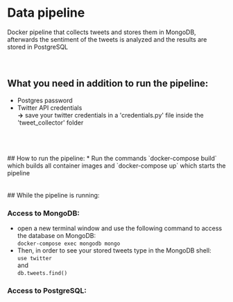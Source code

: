 # Data pipeline

Docker pipeline that collects tweets and stores them in MongoDB, afterwards the sentiment of the tweets is analyzed and the results are stored in PostgreSQL
<br />
<br />
<br />
## What you need in addition to run the pipeline:
* Postgres password
* Twitter API credentials  
  **&rarr;** save your twitter credentials in a 'credentials.py' file inside the 'tweet_collector' folder
<br />
<br />
<br />
## How to run the pipeline:
* Run the commands  
  `docker-compose build` which builds all container images  
  and   
  `docker-compose up` which starts the pipeline
<br />
<br />
<br />
## While the pipeline is running:

### Access to MongoDB:
  - open a new terminal window and use the following command to access the database on MongoDB:   
    `docker-compose exec mongodb mongo`  
  - Then, in order to see your stored tweets type in the MongoDB shell:  
    `use twitter`  
    and   
    `db.tweets.find()`
    
### Access to PostgreSQL:


  
